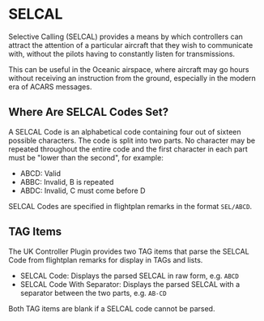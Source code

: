 # SELCAL

Selective Calling (SELCAL) provides a means by which controllers can attract the attention of a particular
aircraft that they wish to communicate with, without the pilots having to constantly listen for transmissions.

This can be useful in the Oceanic airspace, where aircraft may go hours without receiving an instruction
from the ground, especially in the modern era of ACARS messages.

## Where Are SELCAL Codes Set?

A SELCAL Code is an alphabetical code containing four out of sixteen possible characters.
The code is split into two parts. No character may be repeated throughout the entire code
and the first character in each part must be "lower than the second", for example:

- ABCD: Valid
- ABBC: Invalid, B is repeated
- ABDC: Invalid, C must come before D

SELCAL Codes are specified in flightplan remarks in the format `SEL/ABCD`.

## TAG Items

The UK Controller Plugin provides two TAG items that parse the SELCAL Code from flightplan remarks
for display in TAGs and lists.

- SELCAL Code: Displays the parsed SELCAL in raw form, e.g. `ABCD`
- SELCAL Code With Separator: Displays the parsed SELCAL with a separator between the two parts, e.g. `AB-CD`

Both TAG items are blank if a SELCAL code cannot be parsed.
